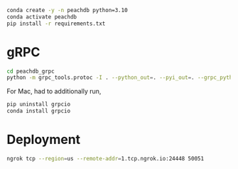 ```bash
conda create -y -n peachdb python=3.10
conda activate peachdb
pip install -r requirements.txt
```

# gRPC

```bash
cd peachdb_grpc
python -m grpc_tools.protoc -I . --python_out=. --pyi_out=. --grpc_python_out=. api.proto
```

For Mac, had to additionally run,

```bash
pip uninstall grpcio
conda install grpcio
```

# Deployment

```bash
ngrok tcp --region=us --remote-addr=1.tcp.ngrok.io:24448 50051
```
